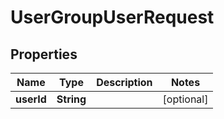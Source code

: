 

# UserGroupUserRequest


## Properties

| Name | Type | Description | Notes |
|------------ | ------------- | ------------- | -------------|
|**userId** | **String** |  |  [optional] |



